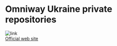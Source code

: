 # Omniway Ukraine private repositories
![link](https://www.tadviser.ru/images/thumb/e/e1/OmniWay_logo.png/300px-OmniWay_logo.png)
<br>
[Official web site](http://www.omniway.ua/)
